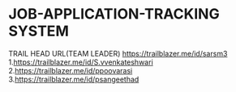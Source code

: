 # JOB-APPLICATION-TRACKING SYSTEM
TRAIL HEAD URL(TEAM LEADER) https://trailblazer.me/id/sarsm3
1.https://trailblazer.me/id/S.vvenkateshwari
2.https://trailblazer.me/id/ppoovarasi
3.https://trailblazer.me/id/psangeethad
